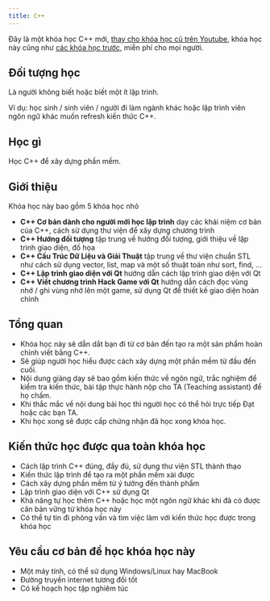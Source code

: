 ```yaml
---
title: C++
---
```


Đây là một khóa học C++ mới,
[thay cho khóa học cũ trên Youtube](https://www.youtube.com/playlist?list=PLyiioioEJSxHVTaeL-ELYy6Io-I8diIVZ),
khóa học này cũng như
[các khóa học trước](https://www.youtube.com/user/trandatnh/playlists),
miễn phí cho mọi người.

## Đối tượng học

Là người không biết hoặc biết một ít lập trình.

Ví dụ: học sinh / sinh viên / người đi làm ngành khác hoặc lập trình viên ngôn
ngữ khác muốn refresh kiến thức C++.

## Học gì

Học C++ để xây dựng phần mềm.

## Giới thiệu

Khóa học này bao gồm 5 khóa học nhỏ

  - **C++ Cơ bản dành cho người mới học lập trình** dạy các khái niệm cơ bản
  của C++, cách sử dụng thư viện để xây dựng chương trình
  - **C++ Hướng đối tượng** tập trung về hướng đối tượng, giới thiệu về
  lập trình giao diện, đồ họa
  - **C++ Cấu Trúc Dữ Liệu và Giải Thuật** tập trung về thư viện chuẩn STL
  như cách sử dụng vector, list, map và một số thuật toán như sort, find, ...
  - **C++ Lập trình giao diện với Qt** hướng dẫn cách lập trình giao diện với Qt
  - **C++ Viết chương trình Hack Game với Qt** hướng dẫn cách đọc vùng nhớ
  / ghi vùng nhớ lên một game, sử dụng Qt để thiết kế giao diện hoàn chỉnh

## Tổng quan

  - Khóa học này sẽ dẫn dắt bạn đi từ cơ bản đến tạo ra một sản phẩm hoàn chỉnh
  viết bằng C++.
  - Sẽ giúp người học hiểu được cách xây dựng một phần mềm từ đầu đến cuối.
  - Nội dung giảng dạy sẽ bao gồm kiến thức về ngôn ngữ, trắc nghiệm để
  kiểm tra kiến thức, bài tập thực hành nộp cho TA (Teaching assistant)
  để họ chấm.
  - Khi thắc mắc về nội dung bài học thì người học có thể hỏi trực tiếp Đạt
  hoặc các bạn TA.
  - Khi học xong sẽ được cấp chứng nhận đã học xong khóa học.

## Kiến thức học được qua toàn khóa học

  - Cách lập trình C++ đúng, đầy đủ, sử dụng thư viện STL thành thạo
  - Kiến thức lập trình để tạo ra một phần mềm xài được
  - Cách xây dựng phần mềm từ ý tưởng đến thành phẩm
  - Lập trình giao diện với C++ sử dụng Qt
  - Khả năng tự học thêm C++ hoặc học một ngôn ngữ khác khi đã có được căn bản
  vững từ khóa học này
  - Có thể tự tin đi phỏng vấn và tìm việc làm với kiến thức học được
  trong khóa học

## Yêu cầu cơ bản để học khóa học này

  - Một máy tính, có thể sử dụng Windows/Linux hay MacBook
  - Đường truyền internet tương đối tốt
  - Có kế hoạch học tập nghiêm túc
